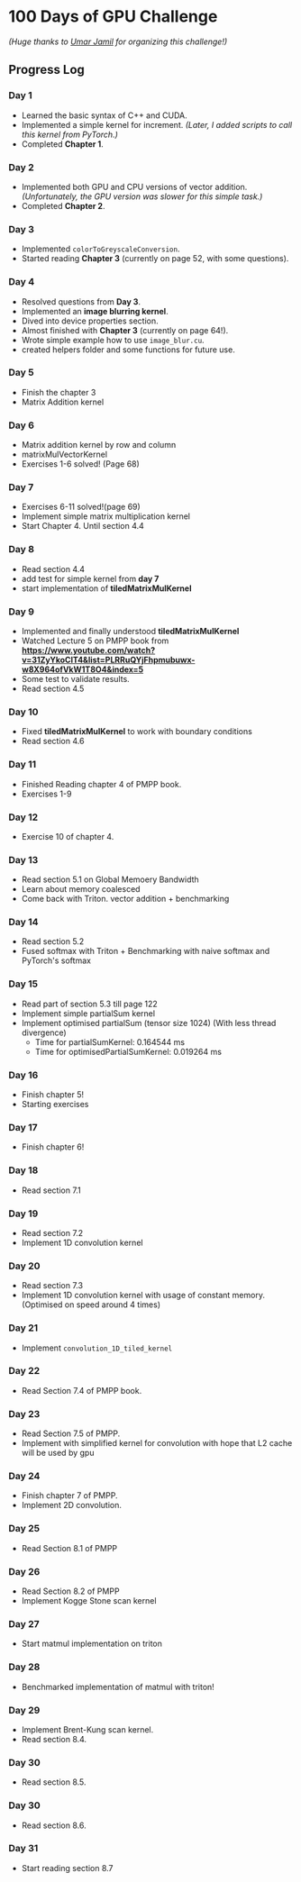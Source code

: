 # 100 Days of GPU Challenge  
*(Huge thanks to [Umar Jamil](https://github.com/hkproj/100-days-of-gpu) for organizing this challenge!)*

## Progress Log

### **Day 1**
- Learned the basic syntax of C++ and CUDA.
- Implemented a simple kernel for increment.
  *(Later, I added scripts to call this kernel from PyTorch.)*
- Completed **Chapter 1**.

### **Day 2**
- Implemented both GPU and CPU versions of vector addition.
  *(Unfortunately, the GPU version was slower for this simple task.)*
- Completed **Chapter 2**.

### **Day 3**
- Implemented `colorToGreyscaleConversion`.
- Started reading **Chapter 3** (currently on page 52, with some questions).

### **Day 4**  
- Resolved questions from **Day 3**.
- Implemented an **image blurring kernel**.
- Dived into device properties section.
- Almost finished with **Chapter 3** (currently on page 64!).
- Wrote simple example how to use `image_blur.cu`.
- created helpers folder and some functions for future use.

### **Day 5**
- Finish the chapter 3
- Matrix Addition kernel

### **Day 6**
- Matrix addition kernel by row and column
- matrixMulVectorKernel 
- Exercises 1-6 solved! (Page 68)

### **Day 7**
- Exercises 6-11 solved!(page 69)
- Implement simple matrix multiplication kernel
- Start Chapter 4. Until section 4.4

### **Day 8**
- Read section 4.4
- add test for simple kernel from **day 7**
- start implementation of **tiledMatrixMulKernel**

### **Day 9**
- Implemented and finally understood **tiledMatrixMulKernel**
- Watched Lecture 5 on PMPP book from **https://www.youtube.com/watch?v=31ZyYkoClT4&list=PLRRuQYjFhpmubuwx-w8X964ofVkW1T8O4&index=5**
- Some test to validate results.
- Read section 4.5

### **Day 10**
- Fixed **tiledMatrixMulKernel** to work with boundary conditions
- Read section 4.6

### **Day 11**
- Finished Reading chapter 4 of PMPP book.
- Exercises 1-9

### **Day 12**
- Exercise 10 of chapter 4.

### **Day 13**
- Read section 5.1 on Global Memoery Bandwidth
- Learn about memory coalesced
- Come back with Triton. vector addition + benchmarking

### **Day 14**
- Read section 5.2
- Fused softmax with Triton + Benchmarking with naive softmax and PyTorch's softmax

### **Day 15**
- Read part of section 5.3 till page 122
- Implement simple partialSum kernel
- Implement optimised partialSum (tensor size 1024) (With less thread divergence)
  - Time for partialSumKernel: 0.164544 ms
  - Time for optimisedPartialSumKernel: 0.019264 ms

### **Day 16**
- Finish chapter 5!
- Starting exercises

### **Day 17**
- Finish chapter 6!

### **Day 18**
- Read section 7.1

### **Day 19**
- Read section 7.2
- Implement 1D convolution kernel

### **Day 20**
- Read section 7.3
- Implement 1D convolution kernel with usage of constant memory. (Optimised on speed around 4 times)

### **Day 21**
- Implement `convolution_1D_tiled_kernel`

### **Day 22**
- Read Section 7.4 of PMPP book.

### **Day 23**
- Read Section 7.5 of PMPP.
- Implement with simplified kernel for convolution with hope that L2 cache will be used by gpu

### **Day 24**
- Finish chapter 7 of PMPP.
- Implement 2D convolution.

### **Day 25**
- Read Section 8.1 of PMPP

### **Day 26**
- Read Section 8.2 of PMPP
- Implement Kogge Stone scan kernel

### **Day 27** 
- Start matmul implementation on triton

### **Day 28** 
- Benchmarked implementation of matmul with triton!

### **Day 29**
- Implement Brent-Kung scan kernel.
- Read section 8.4.

### **Day 30**
- Read section 8.5.

### **Day 30**
- Read section 8.6.

### **Day 31**
- Start reading section 8.7